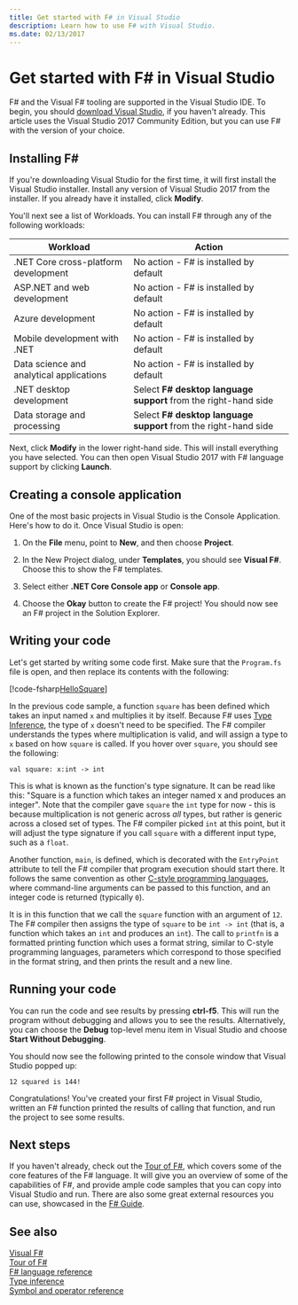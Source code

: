 ```yaml
---
title: Get started with F# in Visual Studio
description: Learn how to use F# with Visual Studio.
ms.date: 02/13/2017
---
```

# Get started with F# in Visual Studio

F# and the Visual F# tooling are supported in the Visual Studio IDE.  To begin, you should [download Visual Studio](https://aka.ms/vsdownload?utm_source=mscom&utm_campaign=msdocs), if you haven't already.  This article uses the Visual Studio 2017 Community Edition, but you can use F# with the version of your choice.

## Installing F# #

If you're downloading Visual Studio for the first time, it will first install the Visual Studio installer.  Install any version of Visual Studio 2017 from the installer. If you already have it installed, click **Modify**.

You'll next see a list of Workloads. You can install F# through any of the following workloads:

|Workload|Action|
|--------|------|
| .NET Core cross-platform development | No action - F# is installed by default |
| ASP.NET and web development | No action - F# is installed by default |
| Azure development | No action - F# is installed by default |
| Mobile development with .NET | No action - F# is installed by default |
| Data science and analytical applications | No action - F# is installed by default |
| .NET desktop development | Select **F# desktop language support** from the right-hand side |
| Data storage and processing | Select **F# desktop language support** from the right-hand side |

Next, click **Modify** in the lower right-hand side.  This will install everything you have selected.  You can then open Visual Studio 2017 with F# language support by clicking **Launch**.

## Creating a console application

One of the most basic projects in Visual Studio is the Console Application.  Here's how to do it.  Once Visual Studio is open:

1. On the **File** menu, point to **New**, and then choose **Project**.

2.  In the New Project dialog, under **Templates**, you should see **Visual F#**.  Choose this to show the F# templates.

3. Select either **.NET Core Console app** or **Console app**.

3. Choose the **Okay** button to create the F# project!  You should now see an F# project in the Solution Explorer.

## Writing your code

Let's get started by writing some code first.  Make sure that the `Program.fs` file is open, and then replace its contents with the following:

[!code-fsharp[HelloSquare](../../../samples/snippets/fsharp/getting-started/hello-square.fs)]

In the previous code sample, a function `square` has been defined which takes an input named `x` and multiplies it by itself.  Because F# uses [Type Inference](../language-reference/type-inference.md), the type of `x` doesn't need to be specified.  The F# compiler understands the types where multiplication is valid, and will assign a type to `x` based on how `square` is called.  If you hover over `square`, you should see the following:

```
val square: x:int -> int
```

This is what is known as the function's type signature.  It can be read like this: "Square is a function which takes an integer named x and produces an integer".  Note that the compiler gave `square` the `int` type for now - this is because multiplication is not generic across *all* types, but rather is generic across a closed set of types.  The F# compiler picked `int` at this point, but it will adjust the type signature if you call `square` with a different input type, such as a `float`.

Another function, `main`, is defined, which is decorated with the `EntryPoint` attribute to tell the F# compiler that program execution should start there.  It follows the same convention as other [C-style programming languages](https://en.wikipedia.org/wiki/Entry_point#C_and_C.2B.2B), where command-line arguments can be passed to this function, and an integer code is returned (typically `0`).

It is in this function that we call the `square` function with an argument of `12`.  The F# compiler then assigns the type of `square` to be `int -> int` (that is, a function which takes an `int` and produces an `int`).  The call to `printfn` is a formatted printing function which uses a format string, similar to C-style programming languages, parameters which correspond to those specified in the format string, and then prints the result and a new line.

## Running your code

You can run the code and see results by pressing **ctrl-f5**.  This will run the program without debugging and allows you to see the results.  Alternatively, you can choose the **Debug** top-level menu item in Visual Studio and choose **Start Without Debugging**.

You should now see the following printed to the console window that Visual Studio popped up:

```
12 squared is 144!
```

Congratulations!  You've created your first F# project in Visual Studio, written an F# function printed the results of calling that function, and run the project to see some results.

## Next steps

If you haven't already, check out the [Tour of F#](../tour.md), which covers some of the core features of the F# language.  It will give you an overview of some of the capabilities of F#, and provide ample code samples that you can copy into Visual Studio and run.  There are also some great external resources you can use, showcased in the [F# Guide](../index.md).

## See also
 [Visual F#](index.md)  
 [Tour of F#](../tour.md)  
 [F# language reference](../language-reference/index.md)  
 [Type inference](../language-reference/type-inference.md)  
 [Symbol and operator reference](../language-reference/symbol-and-operator-reference/index.md)  
